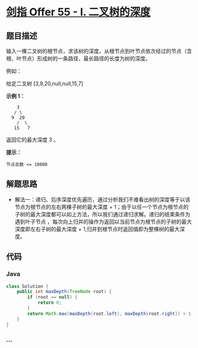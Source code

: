 # [剑指 Offer 55 - I. 二叉树的深度](https://leetcode-cn.com/problems/er-cha-shu-de-shen-du-lcof/)

## 题目描述

输入一棵二叉树的根节点，求该树的深度。从根节点到叶节点依次经过的节点（含根、叶节点）形成树的一条路径，最长路径的长度为树的深度。

例如：

给定二叉树 [3,9,20,null,null,15,7]

**示例 1：**

```
    3
   / \
  9  20
    /  \
   15   7
```

返回它的最大深度 3 。

**提示：**

```
节点总数 <= 10000
```

## 解题思路

- 解法一：递归、后序深度优先遍历，通过分析我们不难看出树的深度等于以该节点为根节点的左右两棵子树的最大深度 + 1；由于以任一个节点为根节点的子树的最大深度都可以如上方法，所以我们通过递归求解。递归的结束条件为遇到叶子节点 ，每次向上归并的操作为返回以当前节点为根节点的子树的最大深度即左右子树的最大深度  + 1,归并到根节点时返回值即为整棵树的最大深度。

## 代码

<!-- tabs:start -->

### **Java**

```java
class Solution {
    public int maxDepth(TreeNode root) {
        if (root == null) {
            return 0;
        }
        return Math.max(maxDepth(root.left), maxDepth(root.right)) + 1;
    }
}
```


### **...**

```

```

<!-- tabs:end -->